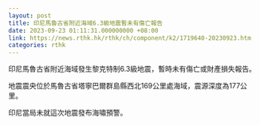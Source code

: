 ```yaml
---
layout: post
title: 印尼馬魯古省附近海域6.3級地震暫未有傷亡報告
date: 2023-09-23 01:11:31.000000000 +08:00
link: https://news.rthk.hk/rthk/ch/component/k2/1719640-20230923.htm
categories: rthk
---
```


印尼馬魯古省附近海域發生黎克特制6.3級地震，暫時未有傷亡或財產損失報告。

地震震央位於馬魯古省塔寧巴爾群島縣西北169公里處海域，震源深度為177公里。

印尼當局未就這次地震發布海嘯預警。
